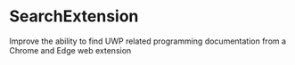 # SearchExtension
Improve the ability to find UWP related programming documentation from a Chrome and Edge web extension
